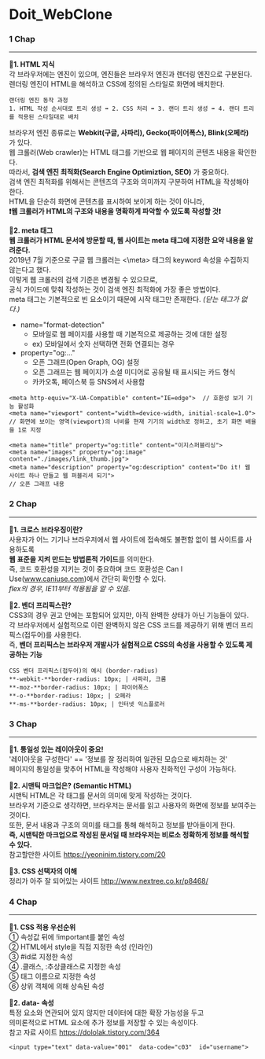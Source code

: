 # Doit_WebClone  

### 1 Chap  
---  

**🔹1. HTML 지식**  
각 브라우저에는 엔진이 있으며, 엔진들은 브라우저 엔진과 렌더링 엔진으로 구분된다.  
렌더링 엔진이 HTML을 해석하고 CSS에 정의된 스타일로 화면에 배치한다.  
```
랜더링 엔진 동작 과정
1. HTML 작성 순서대로 트리 생성 ➡ 2. CSS 처리 ➡ 3. 랜더 트리 생성 ➡ 4. 랜더 트리를 적용된 스타일대로 배치
```
브라우저 엔진 종류로는 **Webkit(구글, 사파리), Gecko(파이어폭스), Blink(오페라)** 가 있다.  
웹 크롤러(Web crawler)는 HTML 태그를 기반으로 웹 페이지의 콘텐츠 내용을 확인한다.  
따라서, **검색 엔진 최적화(Search Engine Optimiztion, SEO)** 가 중요하다.  
검색 엔진 최적화를 위해서는 콘텐츠의 구조와 의미까지 구분하여 HTML을 작성해야 한다.  
HTML을 단순히 화면에 콘텐츠를 표시하여 보이게 하는 것이 아니라,  
**❗웹 크롤러가 HTML의 구조와 내용을 명확하게 파악할 수 있도록 작성할 것❗**  
  
**🔹2. meta 태그**  
**웹 크롤러가 HTML 문서에 방문할 때, 웹 사이트는 meta 태그에 지정한 요약 내용을 알려준다.**  
2019년 7월 기준으로 구글 웹 크롤러는 <\meta> 태그의 keyword 속성을 수집하지 않는다고 했다.  
이렇게 웹 크롤러의 검색 기준은 변경될 수 있으므로,  
공식 가이드에 맞춰 작성하는 것이 검색 엔진 최적화에 가장 좋은 방법이다.  
meta 태그는 기본적으로 빈 요소이기 때문에 시작 태그만 존재한다. *(닫는 태그가 없다.)*  
- name="format-detection"
    - 모바일로 웹 페이지를 사용할 때 기본적으로 제공하는 것에 대한 설정
    - ex) 모바일에서 숫자 선택하면 전화 연결되는 경우
- property="og:…"
    - 오픈 그래프(Open Graph, OG) 설정
    - 오픈 그래프는 웹 페이지가 소셜 미디어로 공유될 때 표시되는 카드 형식
    - 카카오톡, 페이스북 등 SNS에서 사용함
```
<meta http-equiv="X-UA-Compatible" content="IE=edge">  // 호환성 보기 기능 활성화
<meta name="viewport" content="width=device-width, initial-scale=1.0">
// 화면에 보이는 영역(viewport)의 너비를 현재 기기의 width로 정하고, 초기 화면 배율을 1로 지정

<meta name="title" property="og:title" content="이지스퍼블리싱">
<meta name="images" property="og:image" content="./images/link_thumb.jpg">
<meta name="description" property="og:description" content="Do it! 웹 사이트 하나 만들고 웹 퍼블리셔 되기">
// 오픈 그래프 내용
```

### 2 Chap  
---  

**🔹1. 크로스 브라우징이란?**  
사용자가 어느 기기나 브라우저에서 웹 사이트에 접속해도 불편함 없이 웹 사이트를 사용하도록  
**웹 표준을 지켜 만드는 방법론적 가이드**를 의미한다.  
즉, 코드 호환성을 지키는 것이 중요하며 코드 호환성은 Can I Use(www.caniuse.com)에서 간단히 확인할 수 있다.  
*flex의 경우, IE11부터 적용됨을 알 수 있음.*  
  
**🔹2. 벤더 프리픽스란?**  
CSS3의 경우 권고 안에는 포함되어 있지만, 아직 완벽한 상태가 아닌 기능들이 있다.  
각 브라우저에서 실험적으로 이런 완벽하지 않은 CSS 코드를 제공하기 위해 벤더 프리픽스(접두어)를 사용한다.  
즉, **벤더 프리픽스는 브라우저 개발사가 실험적으로 CSS의 속성을 사용할 수 있도록 제공하는 기능**  

```
CSS 벤더 프리픽스(접두어)의 예시 (border-radius)  
**-webkit-**border-radius: 10px; | 사파리, 크롬  
**-moz-**border-radius: 10px; | 파이어폭스  
**-o-**border-radius: 10px; | 오페라  
**-ms-**border-radius: 10px; | 인터넷 익스플로러  
```
  
### 3 Chap  
---  

**🔹1. 통일성 있는 레이아웃이 중요!**  
'레이아웃을 구성한다' == '정보를 잘 정리하여 일관된 모습으로 배치하는 것'  
페이지의 통일성을 맞추어 HTML을 작성해야 사용자 친화적인 구성이 가능하다.  
  
**🔹2. 시맨틱 마크업은? (Semantic HTML)**  
시맨틱 HTML은 각 태그를 문서의 의미에 맞게 작성하는 것이다.  
브라우저 기준으로 생각하면, 브라우저는 문서를 읽고 사용자의 화면에 정보를 보여주는 것이다.  
또한, 문서 내용과 구조의 의미를 태그를 통해 해석하고 정보를 받아들이게 한다.  
**즉, 시맨틱한 마크업으로 작성된 문서일 때 브라우저는 비로소 정확하게 정보를 해석할 수 있다.**  
참고할만한 사이트 https://yeoninim.tistory.com/20  
  
**🔹3. CSS 선택자의 이해**  
정리가 아주 잘 되어있는 사이트 http://www.nextree.co.kr/p8468/  
  
### 4 Chap  
---  

**🔹1. CSS 적용 우선순위**  
① 속성값 뒤에 !important를 붙인 속성  
② HTML에서 style을 직접 지정한 속성 (인라인)  
③ #id로 지정한 속성  
④ .클래스, :추상클래스로 지정한 속성  
⑤ 태그 이름으로 지정한 속성  
⑥ 상위 객체에 의해 상속된 속성  
  
**🔹2. data- 속성**  
특정 요소와 연관되어 있지 않지만 데이터에 대한 확장 가능성을 두고  
의미론적으로 HTML 요소에 추가 정보를 저장할 수 있는 속성이다.  
참고 자료 사이트 https://dololak.tistory.com/364
```
<input type="text" data-value="001"  data-code="c03"  id="username"> 
```